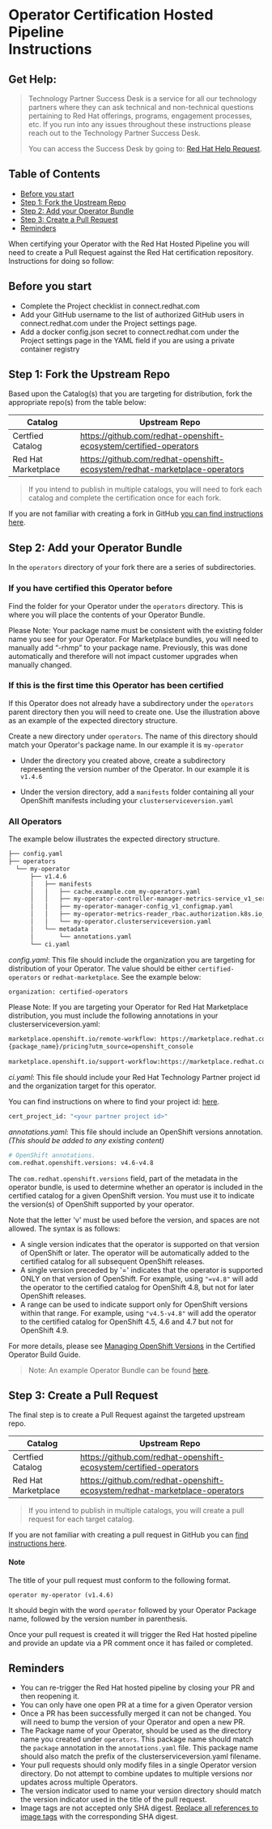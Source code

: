 # Operator Certification Hosted Pipeline<br/>Instructions

## Get Help:
> Technology Partner Success Desk is a service  for all our technology partners where they can ask technical and non-technical questions pertaining to Red Hat offerings, programs, engagement processes, etc. If you run into any issues throughout these instructions please reach out to the Technology Partner Success Desk. 
>
> You can access the Success Desk by going to: [Red Hat Help Request](https://connect.redhat.com/support/technology-partner/#/). 


## Table of Contents
* [Before you start](#before-you-start)
* [Step 1: Fork the Upstream Repo](#fork)
* [Step 2: Add your Operator Bundle](#add-bundle)
* [Step 3: Create a Pull Request](#pull-request)
* [Reminders](#reminders)
 
 When certifying your Operator with the Red Hat Hosted Pipeline you will need to create a Pull Request against the Red Hat certification repository.  Instructions for doing so follow:

## <a id="before-you-start"></a>Before you start
* Complete the Project checklist in connect.redhat.com
* Add your GitHub username to the list of authorized GitHub users in connect.redhat.com under the Project settings page. 
* Add a docker config.json secret to connect.redhat.com under the Project settings page in the YAML field if you are using a private container registry

## <a id="fork"></a>Step 1: Fork the Upstream Repo
Based upon the Catalog(s) that you are targeting for distribution, fork the appropriate repo(s) from the table below:

| Catalog             | Upstream Repo |
|-------------------- |---------------------------------------------------------------------------|
| Certfied Catalog    | https://github.com/redhat-openshift-ecosystem/certified-operators |
| Red Hat Marketplace | https://github.com/redhat-openshift-ecosystem/redhat-marketplace-operators |

> If you intend to publish in multiple catalogs, you will need to fork each catalog and complete the certification once for each fork. 

If you are not familiar with creating a fork in GitHub [you can find instructions here](https://docs.github.com/en/get-started/quickstart/fork-a-repo). 

## <a id="add-bundle"></a>Step 2: Add your Operator Bundle
In the `operators` directory of your fork there are a series of subdirectories. 

### If you have certified this Operator before

Find the folder for your Operator under the `operators` directory. This is where you will place the contents of your Operator Bundle.

Please Note: Your package name must be consistent with the existing folder name you see for your Operator. For Marketplace bundles, you will need to manually add “-rhmp” to your package name. Previously, this was done automatically and therefore will not impact customer upgrades when manually changed. 

### If this is the first time this Operator has been certified

If this Operator does not already have a subdirectory under the `operators` parent directory then you will need to create one. Use the illustration above as an example of the expected directory structure. 

Create a new directory under `operators`.  The name of this directory should match your Operator's package name. In our example it is `my-operator` 

* Under the directory you created above, create a subdirectory representing the version number of the Operator. In our example it is `v1.4.6`

* Under the version directory, add a `manifests` folder containing all your OpenShift manifests including your `clusterserviceversion.yaml`

### All Operators

The example below illustrates the expected directory structure. 

```bash
├── config.yaml
├── operators
  └── my-operator
      ├── v1.4.6
      │   ├── manifests
      │   │   ├── cache.example.com_my-operators.yaml
      │   │   ├── my-operator-controller-manager-metrics-service_v1_service.yaml
      │   │   ├── my-operator-manager-config_v1_configmap.yaml
      │   │   ├── my-operator-metrics-reader_rbac.authorization.k8s.io_v1_clusterrole.yaml
      │   │   └── my-operator.clusterserviceversion.yaml
      │   └── metadata
      │       └── annotations.yaml
      └── ci.yaml
```

*config.yaml*: This file should include the organization you are targeting for distribution of your Operator. The value should be either `certified-operators` or `redhat-marketplace`. See the example below:
``` bash
organization: certified-operators
```

Please Note: If you are targeting your Operator for Red Hat Marketplace distribution, you must include the following annotations in your clusterserviceversion.yaml:
``` bash
marketplace.openshift.io/remote-workflow: https://marketplace.redhat.com/en-us/operators/
{package_name}/pricing?utm_source=openshift_console
 
marketplace.openshift.io/support-workflow:https://marketplace.redhat.com/en-us/operators/\{package_name}/support?utm_source=openshift_console
```


*ci.yaml*: This file should include your Red Hat Technology Partner project id and the organization target for this operator. 

You can find instructions on where to find your project id: [here](https://github.com/redhat-openshift-ecosystem/certification-releases/blob/main/4.9/ga/operator-cert-workflow.md#step-a---get-project-id). 
``` bash
cert_project_id: "<your partner project id>"
```

*annotations.yaml*: This file should include an OpenShift versions annotation. *(This should be added to any existing content)*
```bash
# OpenShift annotations.
com.redhat.openshift.versions: v4.6-v4.8
```

The `com.redhat.openshift.versions` field, part of the metadata in the operator bundle, is used to determine whether an operator is included in the certified catalog for a given OpenShift version. You must use it to indicate the version(s) of OpenShift supported by your operator.

Note that the letter 'v' must be used before the version, and spaces are not allowed.
The syntax is as follows:
* A single version indicates that the operator is supported on that version of OpenShift or later. The operator will be automatically added to the certified catalog for all subsequent OpenShift releases.
* A single version preceded by '=' indicates that the operator is supported ONLY on that version of OpenShift. For example, using `"=v4.8"` will add the operator to the certified catalog for OpenShift 4.8, but not for later OpenShift releases.
* A range can be used to indicate support only for OpenShift versions within that range. For example, using `"v4.5-v4.8"` will add the operator to the certified catalog for OpenShift 4.5, 4.6 and 4.7 but not for OpenShift 4.9.

For more details, please see [Managing OpenShift Versions](https://redhat-connect.gitbook.io/certified-operator-guide/ocp-deployment/operator-metadata/bundle-directory/managing-openshift-versions) in the Certified Operator Build Guide.

> Note: An example Operator Bundle can be found [here](https://github.com/opdev/simple-demo-pipeline/tree/main/operators/simple-demo-operator).

## <a id="pull-request"></a>Step 3: Create a Pull Request
The final step is to create a Pull Request against the targeted upstream repo. 

| Catalog             | Upstream Repo |
|-------------------- |---------------------------------------------------------------------------|
| Certfied Catalog    | https://github.com/redhat-openshift-ecosystem/certified-operators |
| Red Hat Marketplace | https://github.com/redhat-openshift-ecosystem/redhat-marketplace-operators |

> If you intend to publish in multiple catalogs, you will create a pull request for each target catalog. 

If you are not familiar with creating a pull request in GitHub you can [find instructions here](https://docs.github.com/en/pull-requests/collaborating-with-pull-requests/proposing-changes-to-your-work-with-pull-requests/creating-a-pull-request-from-a-fork). 

#### Note
The title of your pull request must conform to the following format.  

```
operator my-operator (v1.4.6)
```

It should begin with the word `operator` followed by your Operator Package name, followed by the version number in parenthesis. 

Once your pull request is created it will trigger the Red Hat hosted pipeline and provide an update via a PR comment once it has failed or completed. 


## <a id="reminders"></a>Reminders
* You can re-trigger the Red Hat hosted pipeline by closing your PR and then reopening it. 
* You can only have one open PR at a time for a given Operator version
* Once a PR has been successfully merged it can not be changed.  You will need to bump the version of your Operator and open a new PR. 
* The Package name of your Operator, should be used as the directory name you created under `operators`.  This package name should match the `package` annotation in the `annotations.yaml` file. This package name should also match the prefix of the clusterserviceversion.yaml filename.  
* Your pull requests should only modify files in a single Operator version directory.  Do not attempt to combine updates to multiple versions nor updates across multiple Operators. 
* The version indicator used to name your version directory should match the version indicator used in the title of the pull request. 
* Image tags are not accepted only SHA digest.  [Replace all references to image tags](troubleshooting.md#pinning) with the corresponding SHA digest. 



